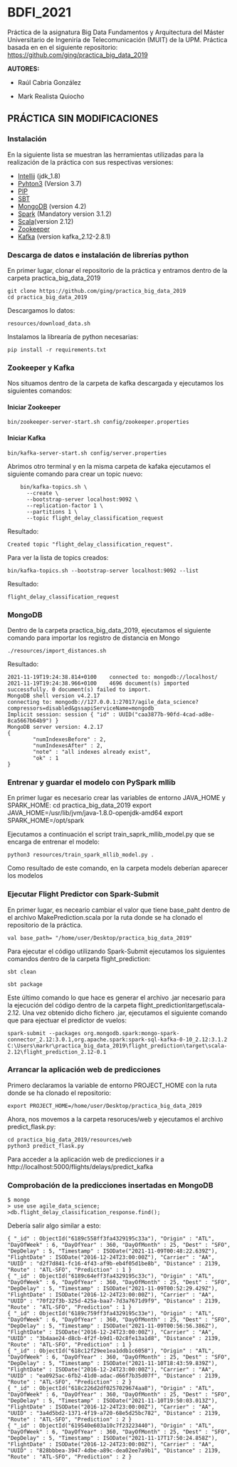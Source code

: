 # BDFI_2021

Práctica de la asignatura Big Data Fundamentos y Arquitectura del Máster Universitario de Ingeniría de Telecomunicación (MUIT) de la UPM. Práctica basada en en el siguiente repositorio: https://github.com/ging/practica_big_data_2019

**AUTORES:**

- Raúl Cabria González

- Mark Realista Quiocho

## PRÁCTICA SIN MODIFICACIONES

### Instalación

En la siguiente lista se muestran las herramientas utilizadas para la realización de la práctica con sus respectivas versiones:

- [Intellij](https://www.jetbrains.com/help/idea/installation-guide.html) (jdk_1.8)
- [Pyhton3](https://realpython.com/installing-python/) (Version 3.7) 
- [PIP](https://pip.pypa.io/en/stable/installing/)
- [SBT](https://www.scala-sbt.org/release/docs/Setup.html) 
- [MongoDB](https://docs.mongodb.com/manual/installation/) (version 4.2)
- [Spark](https://spark.apache.org/docs/latest/) (Mandatory version 3.1.2)
- [Scala](https://www.scala-lang.org)(version 2.12)
- [Zookeeper](https://zookeeper.apache.org/releases.html)
- [Kafka](https://kafka.apache.org/quickstart) (version kafka_2.12-2.8.1)

### Descarga de datos e instalación de librerías python

En primer lugar, clonar el repositorio de la práctica y entramos dentro de la carpeta practica_big_data_2019
```
git clone https://github.com/ging/practica_big_data_2019
cd practica_big_data_2019
```
Descargamos lo datos:
```
resources/download_data.sh
```
Instalamos la librearía de python necesarias:
```
pip install -r requirements.txt
```

### Zookeeper y Kafka
Nos situamos dentro de la carpeta de kafka descargada y ejecutamos los siguientes comandos:
#### Iniciar Zookeeper
```
bin/zookeeper-server-start.sh config/zookeeper.properties
```
#### Iniciar Kafka
```
bin/kafka-server-start.sh config/server.properties
```
Abrimos otro terminal y en la misma carpeta de kafaka ejecutamos el siguiente comando para crear un topic nuevo:
```
    bin/kafka-topics.sh \
      --create \
      --bootstrap-server localhost:9092 \
      --replication-factor 1 \
      --partitions 1 \
      --topic flight_delay_classification_request
```
Resultado:
```
Created topic "flight_delay_classification_request".
```
Para ver la lista de topics creados:
```
bin/kafka-topics.sh --bootstrap-server localhost:9092 --list
```
Resultado:
```
flight_delay_classification_request
```

### MongoDB
Dentro de la carpeta practica_big_data_2019, ejecutamos el siguiente comando para importar los registro de distancia en Mongo
```
./resources/import_distances.sh
```
Resultado:
```
2021-11-19T19:24:38.814+0100    connected to: mongodb://localhost/
2021-11-19T19:24:38.966+0100    4696 document(s) imported successfully. 0 document(s) failed to import.
MongoDB shell version v4.2.17
connecting to: mongodb://127.0.0.1:27017/agile_data_science?compressors=disabled&gssapiServiceName=mongodb
Implicit session: session { "id" : UUID("caa3877b-90fd-4cad-ad8e-8ca5667b64b9") }
MongoDB server version: 4.2.17
{
        "numIndexesBefore" : 2,
        "numIndexesAfter" : 2,
        "note" : "all indexes already exist",
        "ok" : 1
}
```

### Entrenar y guardar el modelo con PySpark mllib

En primer lugar es necesario crear las variables de entorno JAVA_HOME y SPARK_HOME:
cd practica_big_data_2019
export JAVA_HOME=/usr/lib/jvm/java-1.8.0-openjdk-amd64
export SPARK_HOME=/opt/spark

Ejecutamos a continuación el script train_saprk_mllib_model.py que se encarga de entrenar el modelo:
```
python3 resources/train_spark_mllib_model.py .
```
Como resultado de este comando, en la carpeta models deberían aparecer los modelos

### Ejecutar Flight Predictor con Spark-Submit

En primer lugar, es neceario cambiar el valor que tiene base_paht dentro de el archivo MakePrediction.scala por la ruta donde se ha clonado el repositorio de la práctica.
```
val base_path= "/home/user/Desktop/practica_big_data_2019"
```
Para ejecutar el código utilizando Spark-Submit ejecutamos los siguientes comandos dentro de la carpeta flight_prediction:
```
sbt clean
```
```
sbt package
```
Este último comando lo que hace es generar el archivo .jar necesario para la ejecución del código dentro de la carpeta flight_prediction\target\scala-2.12. Una vez obtenido dicho fichero .jar, ejecutamos el siguiente comando que para ejectuar el predictor de vuelos:
```
spark-submit --packages org.mongodb.spark:mongo-spark-connector_2.12:3.0.1,org.apache.spark:spark-sql-kafka-0-10_2.12:3.1.2 C:\Users\markr\practica_big_data_2019\flight_prediction\target\scala-2.12\flight_prediction_2.12-0.1
```

### Arrancar la aplicación web de predicciones

Primero declaramos la variable de entorno PROJECT_HOME con la ruta donde se ha clonado el repositorio:
```
export PROJECT_HOME=/home/user/Desktop/practica_big_data_2019
```
Ahora, nos movemos a la carpeta resoruces/web y ejecutamos el archivo predict_flask.py:
```
cd practica_big_data_2019/resources/web
python3 predict_flask.py
```
Para acceder a la aplicación web de predicciones ir a http://localhost:5000/flights/delays/predict_kafka

### Comprobación de la predicciones insertadas en MongoDB
```
$ mongo
> use use agile_data_science;
>db.flight_delay_classification_response.find();
```
Debería salir algo similar a esto:
```
{ "_id" : ObjectId("6189c558ff3fa4329195c33a"), "Origin" : "ATL", "DayOfWeek" : 6, "DayOfYear" : 360, "DayOfMonth" : 25, "Dest" : "SFO", "DepDelay" : 5, "Timestamp" : ISODate("2021-11-09T00:48:22.639Z"), "FlightDate" : ISODate("2016-12-24T23:00:00Z"), "Carrier" : "AA", "UUID" : "d2f7d841-fc16-4f43-af9b-eb4f05d1be8b", "Distance" : 2139, "Route" : "ATL-SFO", "Prediction" : 1 }
{ "_id" : ObjectId("6189c64eff3fa4329195c33c"), "Origin" : "ATL", "DayOfWeek" : 6, "DayOfYear" : 360, "DayOfMonth" : 25, "Dest" : "SFO", "DepDelay" : 5, "Timestamp" : ISODate("2021-11-09T00:52:29.429Z"), "FlightDate" : ISODate("2016-12-24T23:00:00Z"), "Carrier" : "AA", "UUID" : "70f22f3b-325d-425a-baa7-7d3a7671d9f9", "Distance" : 2139, "Route" : "ATL-SFO", "Prediction" : 1 }
{ "_id" : ObjectId("6189c759ff3fa4329195c33e"), "Origin" : "ATL", "DayOfWeek" : 6, "DayOfYear" : 360, "DayOfMonth" : 25, "Dest" : "SFO", "DepDelay" : 5, "Timestamp" : ISODate("2021-11-09T00:56:56.386Z"), "FlightDate" : ISODate("2016-12-24T23:00:00Z"), "Carrier" : "AA", "UUID" : "3b4aae24-d8cb-4f2f-b9d1-02c8fe13a1d8", "Distance" : 2139, "Route" : "ATL-SFO", "Prediction" : 1 }
{ "_id" : ObjectId("618c12f29ee1ea1ddb1c6058"), "Origin" : "ATL", "DayOfWeek" : 6, "DayOfYear" : 360, "DayOfMonth" : 25, "Dest" : "SFO", "DepDelay" : 5, "Timestamp" : ISODate("2021-11-10T18:43:59.839Z"), "FlightDate" : ISODate("2016-12-24T23:00:00Z"), "Carrier" : "AA", "UUID" : "ea0925ac-6fb2-41d0-adac-d66f7b35d07f", "Distance" : 2139, "Route" : "ATL-SFO", "Prediction" : 2 }
{ "_id" : ObjectId("618c226d2df0257029674aa8"), "Origin" : "ATL", "DayOfWeek" : 6, "DayOfYear" : 360, "DayOfMonth" : 25, "Dest" : "SFO", "DepDelay" : 5, "Timestamp" : ISODate("2021-11-10T19:50:03.013Z"), "FlightDate" : ISODate("2016-12-24T23:00:00Z"), "Carrier" : "AA", "UUID" : "3a4d5bd2-1371-4f19-a720-68e5d25bc782", "Distance" : 2139, "Route" : "ATL-SFO", "Prediction" : 2 }
{ "_id" : ObjectId("619540e603a10c7f23223440"), "Origin" : "ATL", "DayOfWeek" : 6, "DayOfYear" : 360, "DayOfMonth" : 25, "Dest" : "SFO", "DepDelay" : 5, "Timestamp" : ISODate("2021-11-17T17:50:24.858Z"), "FlightDate" : ISODate("2016-12-24T23:00:00Z"), "Carrier" : "AA", "UUID" : "828bbbea-3947-4dbe-a89c-dea02ee7a9b1", "Distance" : 2139, "Route" : "ATL-SFO", "Prediction" : 2 }
```
